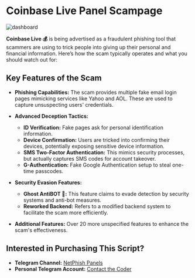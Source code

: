 # Coinbase Live Panel Scampage

![dashboard](https://github.com/user-attachments/assets/cf64b52e-d7c8-410d-82f5-bf82f0f06f9e)

**Coinbase Live 💰** is being advertised as a fraudulent phishing tool that scammers are using to trick people into giving up their personal and financial information. Here’s how the scam typically operates and what you should watch out for:

## Key Features of the Scam

- **Phishing Capabilities:** The scam provides multiple fake email login pages mimicking services like Yahoo and AOL. These are used to capture unsuspecting users' credentials.

- **Advanced Deception Tactics:**
  - **ID Verification:** Fake pages ask for personal identification information.
  - **Device Confirmation:** Users are tricked into confirming their devices, potentially exposing sensitive device information.
  - **SMS Two-Factor Authentication:** This mimics security processes, but actually captures SMS codes for account takeover.
  - **G-Authentication:** Fake Google Authentication setup to steal one-time passcodes.

- **Security Evasion Features:**
  - **Ghost AntiBOT 👻:** This feature claims to evade detection by security systems and anti-bot measures.
  - **Reworked Backend:** Refers to a modified backend system to facilitate the scam more efficiently.

- **Additional Features:** Over 20 more unspecified features to enhance the scam's effectiveness.

## Interested in Purchasing This Script?

- **Telegram Channel:** [NetPhish Panels](https://t.me/netphishpanels)
- **Personal Telegram Account:** [Contact the Coder](https://t.me/netphish)
